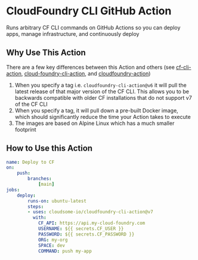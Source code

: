 # CloudFoundry CLI GitHub Action

Runs arbitrary CF CLI commands on GitHub Actions so you can deploy apps, manage infrastructure, and continuously deploy

## Why Use This Action

There are a few key differences between this Action and others (see [cf-cli-action](https://github.com/citizen-of-planet-earth/cf-cli-action.git), [cloud-foundry-cli-action](https://github.com/louisthomas/cloud-foundry-cli-action.git), and [cloudfoundry-action](https://github.com/comsysto/cloudfoundry-action.git))

1. When you specify a tag i.e. `cloudfoundry-cli-action@v6` it will pull the latest release of that major version of the CF CLI. This allows you to be backwards compatible with older CF installations that do not support v7 of the CF CLI
2. When you specify a tag, it will pull down a pre-built Docker image, which should significantly reduce the time your Action takes to execute
3. The images are based on Alpine Linux which has a much smaller footprint

## How to Use this Action

```yml
name: Deploy to CF
on:
    push:
        branches:
            [main]
jobs:
    deploy:
        runs-on: ubuntu-latest
        steps:
        - uses: cloudsome-io/cloudfoundry-cli-action@v7
          with:
            CF_API: https://api.my-cloud-foundry.com
            USERNAME: ${{ secrets.CF_USER }}
            PASSWORD: ${{ secrets.CF_PASSWORD }}
            ORG: my-org
            SPACE: dev
            COMMAND: push my-app
```